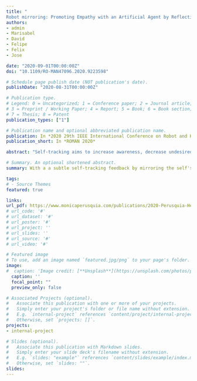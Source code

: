 ```yaml
---
title: "
Robot mirroring: Promoting Empathy with an Artificial Agent by Reflecting the User's Physiological Affective States"
authors:
- admin
- Marisabel
- David
- Felipe
- Felix
- Jose

date: "2020-09-01T00:00:00Z"
doi: "10.1109/RO-MAN47096.2020.9223598"

# Schedule page publish date (NOT publication's date).
publishDate: "2020-08-31T00:00:00Z"

# Publication type.
# Legend: 0 = Uncategorized; 1 = Conference paper; 2 = Journal article;
# 3 = Preprint / Working Paper; 4 = Report; 5 = Book; 6 = Book section;
# 7 = Thesis; 8 = Patent
publication_types: ["1"]

# Publication name and optional abbreviated publication name.
publication: In *2020 29th IEEE International Conference on Robot and Human Interactive Communication (RO-MAN)*
publication_short: In *ROMAN 2020*

abstract: "Self-tracking aims to increase awareness, decrease undesired behaviors, and ultimately lead towards a healthier lifestyle. However, inappropriate communication of self-tracking results might cause the opposite effect. Subtle self-tracking feedback is an alternative that can be provided with the aid of an artificial agent representing the self. Hence, we propose a wearable pet that reflects the user's affective states through visual and haptic feedback. By eliciting empathy and fostering helping behaviors towards it, users would indirectly help themselves without explicit feedback. A wearable prototype was built, and three user studies performed to evaluate the appropriateness of the proposed affective representations. Visual representations using facial and body cues were clear for valence and less clear for arousal. Haptic interoceptive patterns emulating heart-rate levels matched the desired feedback urgency levels with a saturation frequency. The integrated visuo-haptic representations matched to participants own affective experience. From the results, we derived three design guidelines for future robot mirroring wearable systems: physical embodiment, interoceptive feedback, and customization."

# Summary. An optional shortened abstract.
summary: With a a subtle self-tracking feedback by mirroring the self's state into an embodied artificial agent has been proposed. By eliciting empathy towards the artificial agent and fostering helping behaviours, users would help themselves as well. We searched the literature to find supporting or opposing evidence for the robot mirroring framework.

tags:
# - Source Themes
featured: true

links:
url_pdf: https://www.monicaperusquia.com/publications/2020-Perusquia-Hernandez-Robot%20mirroring%20empathy%20with%20an%20artificial%20agent.pdf
# url_code: '#'
# url_dataset: '#'
# url_poster: '#'
# url_project: ''
# url_slides: ''
# url_source: '#'
# url_video: '#'

# Featured image
# To use, add an image named `featured.jpg/png` to your page's folder.
image:
#  caption: 'Image credit: [**Unsplash**](https://unsplash.com/photos/pLCdAaMFLTE)'
  caption: ''
  focal_point: ""
  preview_only: false

# Associated Projects (optional).
#   Associate this publication with one or more of your projects.
#   Simply enter your project's folder or file name without extension.
#   E.g. `internal-project` references `content/project/internal-project/index.md`.
#   Otherwise, set `projects: []`.
projects:
- internal-project

# Slides (optional).
#   Associate this publication with Markdown slides.
#   Simply enter your slide deck's filename without extension.
#   E.g. `slides: "example"` references `content/slides/example/index.md`.
#   Otherwise, set `slides: ""`.
slides:
---
```


<!-- {{% callout note %}}
Click the *Cite* button above to demo the feature to enable visitors to import publication metadata into their reference management software.
{{% /callout %}} -->
